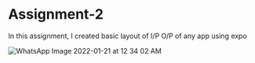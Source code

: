 # Assignment-2
In this assignment, I created basic layout of I/P O/P of any app using expo

![WhatsApp Image 2022-01-21 at 12 34 02 AM](https://user-images.githubusercontent.com/72189926/150405098-52251ac8-8e64-4ea5-856b-6dce561f0b7f.jpeg)
